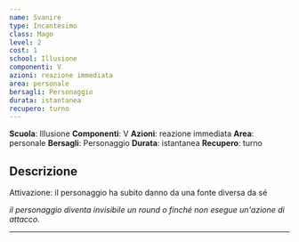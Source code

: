 ```yaml
---
name: Svanire
type: Incantesimo
class: Mago
level: 2
cost: 1
school: Illusione
componenti: V
azioni: reazione immediata
area: personale
bersagli: Personaggio
durata: istantanea
recupero: turno
---
```

**Scuola**: Illusione
**Componenti**: V
**Azioni**: reazione immediata
**Area**: personale
**Bersagli**: Personaggio
**Durata**: istantanea
**Recupero**: turno

**Descrizione**
-

Attivazione: il personaggio ha subito danno da una fonte diversa da sé

*il personaggio diventa invisibile un round o finché non esegue un'azione di attacco.*

---